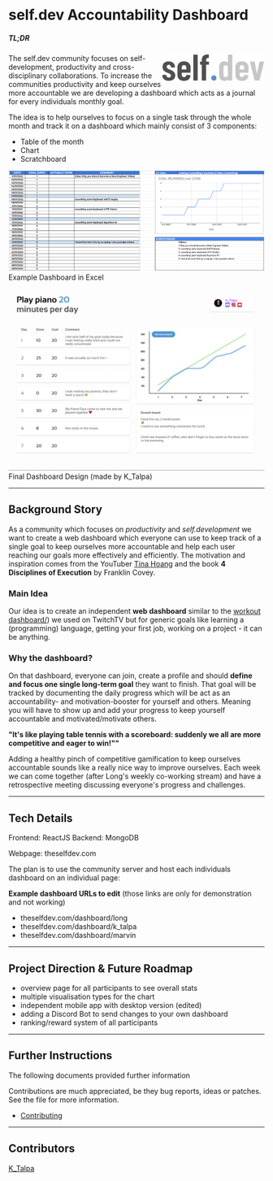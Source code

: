 # self.dev Accountability Dashboard

##### TL;DR
<img width='200' src="docs/screenshots/selfdev_logo.png?raw=true" align="right" hspace="1" vspace="1">

The self.dev community focuses on self-development, productivity and cross-disciplinary collaborations. To increase the communities productivity and keep ourselves more accountable we are developing a dashboard which acts as a journal for every individuals monthly goal.

The idea is to help ourselves to focus on a single task through the whole month and track it on a dashboard which
mainly consist of 3 components:
* Table of the month
* Chart
* Scratchboard

![Screenshot](docs/screenshots/dashboard_example_excel.png?raw=true)
 Example Dashboard in Excel


![Screenshot](docs/screenshots/final_dashboard_design.png?raw=true)
Final Dashboard Design (made by K_Talpa)


---
## Background Story

As a community which focuses on _productivity_ and _self.development_ we want to create a web dashboard which everyone can use to keep track of a single goal to keep ourselves more accountable and help each user reaching our goals more effectively and efficiently. The motivation and inspiration comes from the YouTuber [Tina Hoang](https://www.scoreboardswithtina.com/) and the book **4 Disciplines of Execution** by Franklin Covey.

### **Main Idea**
Our idea is to create an independent **web dashboard** similar to the  [workout dashboard/](https://dashboard-twitch.vercel.app/ "https://dashboard-twitch.vercel.app/")) we used on TwitchTV but for generic goals like learning a (programming) language, getting your first job, working on a project - it can be anything.

### **Why the dashboard?**
On that dashboard, everyone can join, create a profile and should **define and focus one single long-term goal** they want to finish. That goal will be tracked by documenting the daily progress which will be act as an accountability- and motivation-booster for yourself and others. Meaning you will have to show up and add your progress to keep yourself accountable and motivated/motivate others.

**"It's like playing table tennis with a scoreboard: suddenly we all are more competitive and eager to win!""**

Adding a healthy pinch of competitive gamification to keep ourselves accountable sounds like a really nice way to improve ourselves. Each week we can come together (after Long's weekly co-working stream) and have a retrospective meeting discussing everyone's progress and challenges.

---
## Tech Details

Frontend: ReactJS
Backend: MongoDB

Webpage: theselfdev.com

The plan is to use the community server and host each individuals dashboard on an individual page:

**Example dashboard URLs to edit** (those links are only for demonstration and not working)
* theselfdev.com/dashboard/long
* theselfdev.com/dashboard/k_talpa
* theselfdev.com/dashboard/marvin


---
## Project Direction & Future Roadmap

* overview page for all participants to see overall stats
* multiple visualisation types for the chart
* independent mobile app with desktop version (edited)
* adding a Discord Bot to send changes to your own dashboard
* ranking/reward system of all participants

---
## Further Instructions

The following documents provided further information

Contributions are much appreciated, be they bug reports, ideas or patches. See the file for more information.
 * [Contributing](docs/CONTRIBUTING.md)

---

## Contributors
[K_Talpa](https://github.com/cchampou)
